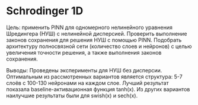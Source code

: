 # Schrodinger 1D
Цель: применить PINN для одномерного нелинейного уравнения Шредингера (НУШ) с нелинейной дисперсией.
Проверить выполнение законов сохранения для решения НУШ с помощью PINN.
Подобрать архитектуру полносвязной сети (количество слоев и нейронов) с целью увеличения точности решения, а также выполнения законов сохранения.

Выводы:
Проведены эксперименты для НУШ без дисперсии.
Оптимальным из рассмотренных вариантов является структура: 5-7 слоёв с 100-130 нейронами на каждом слое.
Лучший результат показала baseline-активационная функция tanh(x). Из других вариантов наилучшие результаты были для swish(x) и sech(x).